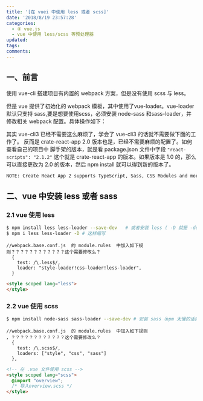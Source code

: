 ```yaml
---
title: '[在 vuei 中使用 less 或者 scss]'
date: '2018/8/19 23:57:28'
categories:
  - ④ vue.js
  - vue 中使用 less/scss 等预处理器
updated:
tags:
comments:
---
```


## 一、前言

使用 vue-cli 搭建项目有内置的 webpack 方案，但是没有使用 scss 与 less。

但是 vue 提供了初始化的 webpack 模板，其中使用了vue-loader。vue-loader 默认只支持 sass,要是想要使用scss，必须安装 node-sass 和sass-loader，并修改相关 webpack 配置。具体操作如下：

其实 vue-cli3 已经不需要这么麻烦了，学会了 vue-cli3 的话就不需要做下面的工作了。
反而是 crate-react-app 2.0 版本也是，已经不需要麻烦的配置了。如何查看自己的项目中 脚手架的版本，就是看 package.json 文件中字段
`"react-scripts": "2.1.2"` 这个就是 crate-react-app 的版本。如果版本是 1.0 的，那么可以直接更改为 2.0 的版本，然后 npm install 就可以得到新的版本了。

```BASH
NOTE: Create React App 2 supports TypeScript, Sass, CSS Modules and more without ejecting: `https://reactjs.org/blog/2018/10/01/create-react-app-v2.html`
```

## 二、vue 中安装 less 或者 sass

### 2.1  vue 使用 less

```BASH
$ npm install less less-loader --save-dev   # 或者安装 less ( -D 就是 -dev 的缩写)
$ npm i less less-loader -D # 这样缩写
```

```JS
//webpack.base.conf.js  的 module.rules  中加入如下规则？？？？？？？？？？？？这个需要修改么？
  {
    test: /\.less$/,
    loader: "style-loader!css-loader!less-loader",
  }
```

```HTML
<style scoped lang="less">
</style>
```

### 2.2 vue 使用 scss

```BASH
$ npm install node-sass sass-loader --save-dev # 安装 sass（npm 太慢的话就用 cnpm，当然 pnpm 其他都是可以的，有的话就 ok）
```

```JS
//webpack.base.conf.js  的 module.rules  中加入如下规则  ，？？？？？？？？？？？？这个需要修改么？
  {
    test: /\.scss$/,
    loaders: ["style", "css", "sass"]
  },
```

```HTML
<!-- 在 .vue 文件使用 scss -->
<style scoped lang="scss">
  @import "overview";
  /* 导入overview.scss */
</style>
```